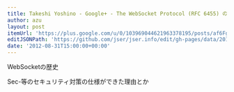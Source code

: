 ```yaml
---
title: Takeshi Yoshino - Google+ - The WebSocket Protocol (RFC 6455) の歴史 WebSocket…
author: azu
layout: post
itemUrl: 'https://plus.google.com/u/0/103969044621963378195/posts/af6Fg972tGQ'
editJSONPath: 'https://github.com/jser/jser.info/edit/gh-pages/data/2012/08/index.json'
date: '2012-08-31T15:00:00+00:00'
---
```

WebSocketの歴史

Sec-等のセキュリティ対策の仕様ができた理由とか
